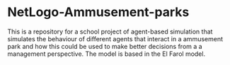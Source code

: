 # NetLogo-Ammusement-parks

This is a repository for a school project of agent-based simulation that simulates the behaviour of different agents that interact in a ammusement park and how this could be used to make better decisions from a a management perspective. The model is based in the El Farol model.

